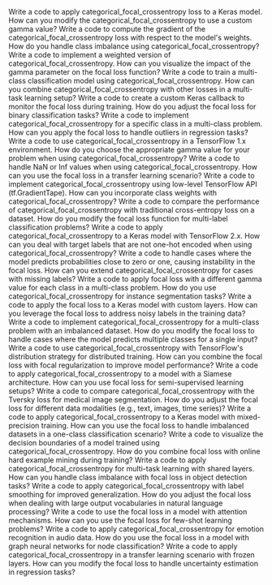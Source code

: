 Write a code to apply categorical_focal_crossentropy loss to a Keras model.
How can you modify the categorical_focal_crossentropy to use a custom gamma value?
Write a code to compute the gradient of the categorical_focal_crossentropy loss with respect to the model's weights.
How do you handle class imbalance using categorical_focal_crossentropy?
Write a code to implement a weighted version of categorical_focal_crossentropy.
How can you visualize the impact of the gamma parameter on the focal loss function?
Write a code to train a multi-class classification model using categorical_focal_crossentropy.
How can you combine categorical_focal_crossentropy with other losses in a multi-task learning setup?
Write a code to create a custom Keras callback to monitor the focal loss during training.
How do you adjust the focal loss for binary classification tasks?
Write a code to implement categorical_focal_crossentropy for a specific class in a multi-class problem.
How can you apply the focal loss to handle outliers in regression tasks?
Write a code to use categorical_focal_crossentropy in a TensorFlow 1.x environment.
How do you choose the appropriate gamma value for your problem when using categorical_focal_crossentropy?
Write a code to handle NaN or Inf values when using categorical_focal_crossentropy.
How can you use the focal loss in a transfer learning scenario?
Write a code to implement categorical_focal_crossentropy using low-level TensorFlow API (tf.GradientTape).
How can you incorporate class weights with categorical_focal_crossentropy?
Write a code to compare the performance of categorical_focal_crossentropy with traditional cross-entropy loss on a dataset.
How do you modify the focal loss function for multi-label classification problems?
Write a code to apply categorical_focal_crossentropy to a Keras model with TensorFlow 2.x.
How can you deal with target labels that are not one-hot encoded when using categorical_focal_crossentropy?
Write a code to handle cases where the model predicts probabilities close to zero or one, causing instability in the focal loss.
How can you extend categorical_focal_crossentropy for cases with missing labels?
Write a code to apply focal loss with a different gamma value for each class in a multi-class problem.
How do you use categorical_focal_crossentropy for instance segmentation tasks?
Write a code to apply the focal loss to a Keras model with custom layers.
How can you leverage the focal loss to address noisy labels in the training data?
Write a code to implement categorical_focal_crossentropy for a multi-class problem with an imbalanced dataset.
How do you modify the focal loss to handle cases where the model predicts multiple classes for a single input?
Write a code to use categorical_focal_crossentropy with TensorFlow's distribution strategy for distributed training.
How can you combine the focal loss with focal regularization to improve model performance?
Write a code to apply categorical_focal_crossentropy to a model with a Siamese architecture.
How can you use focal loss for semi-supervised learning setups?
Write a code to compare categorical_focal_crossentropy with the Tversky loss for medical image segmentation.
How do you adjust the focal loss for different data modalities (e.g., text, images, time series)?
Write a code to apply categorical_focal_crossentropy to a Keras model with mixed-precision training.
How can you use the focal loss to handle imbalanced datasets in a one-class classification scenario?
Write a code to visualize the decision boundaries of a model trained using categorical_focal_crossentropy.
How do you combine focal loss with online hard example mining during training?
Write a code to apply categorical_focal_crossentropy for multi-task learning with shared layers.
How can you handle class imbalance with focal loss in object detection tasks?
Write a code to apply categorical_focal_crossentropy with label smoothing for improved generalization.
How do you adjust the focal loss when dealing with large output vocabularies in natural language processing?
Write a code to use the focal loss in a model with attention mechanisms.
How can you use the focal loss for few-shot learning problems?
Write a code to apply categorical_focal_crossentropy for emotion recognition in audio data.
How do you use the focal loss in a model with graph neural networks for node classification?
Write a code to apply categorical_focal_crossentropy in a transfer learning scenario with frozen layers.
How can you modify the focal loss to handle uncertainty estimation in regression tasks?